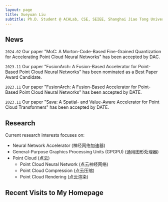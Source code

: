 ```yaml
---
layout: page
title: Xueyuan Liu
subtitle: Ph.D. Student @ ACALab, CSE, SEIEE, Shanghai Jiao Tong University
---
```


News
-----------
`2024.02` Our paper "MoC: A Morton-Code-Based Fine-Grained Quantization for Accelerating Point Cloud Neural Networks" has been accepted by DAC.

`2023.11` Our paper "FusionArch: A Fusion-Based Accelerator for Point-Based Point Cloud Neural Networks" has been nominated as a Best Paper Award Candidate.

`2023.11` Our paper "FusionArch: A Fusion-Based Accelerator for Point-Based Point Cloud Neural Networks" has been accepted by DATE.

`2023.11` Our paper "Sava: A Spatial- and Value-Aware Accelerator for Point Cloud Transformers" has been accepted by DATE.


Research
-----------
Current research interests focuses on:

- Neural Network Accelerator (神经网络加速器)
- General-Purpose Graphics Processing Units (GPGPU) (通用图形处理器)
- Point Cloud (点云)
    - Point Cloud Neural Network (点云神经网络)
    - Point Cloud Compression (点云压缩)
    - Point Cloud Rendering (点云渲染)


Recent Visits to My Homepage
-----------

<script type="text/javascript" id="mapmyvisitors" src="//mapmyvisitors.com/map.js?d=5ENQSBXjifLu7lCkdtYYudnNro5b6HDmspd3MPzU4Sk&cl=ffffff&w=a"></script>